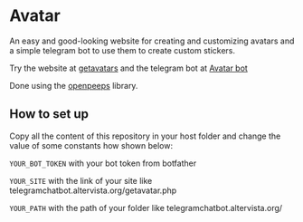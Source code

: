 # Avatar
An easy and good-looking website for creating and customizing avatars and a simple telegram bot to use them to create custom stickers. 

Try the website at [getavatars](https://telegramchatbot.altervista.org/getavatar.php) and the telegram bot at [Avatar bot](https://t.me/getavatar_bot)

Done using the [openpeeps](https://www.openpeeps.com/) library.




## How to set up
Copy all the content of this repository in your host folder and change the value of some constants how shown below:

```YOUR_BOT_TOKEN``` with your bot token from botfather

```YOUR_SITE``` with the link of your site like telegramchatbot.altervista.org/getavatar.php

```YOUR_PATH``` with the path of your folder like telegramchatbot.altervista.org/
